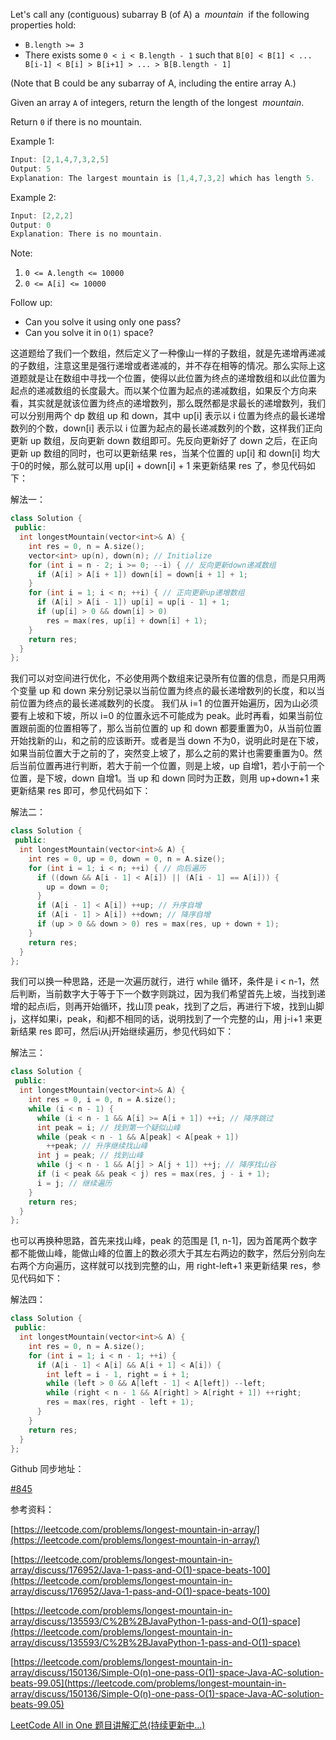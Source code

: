 Let's call any (contiguous) subarray B (of A) a  _mountain_  if the following properties hold:

- `B.length >= 3`
- There exists some `0 < i < B.length - 1` such that `B[0] < B[1] < ... B[i-1] < B[i] > B[i+1] > ... > B[B.length - 1]`

(Note that B could be any subarray of A, including the entire array A.)

Given an array `A` of integers, return the length of the longest  _mountain_.

Return `0` if there is no mountain.

Example 1:

```cpp
Input: [2,1,4,7,3,2,5]
Output: 5
Explanation: The largest mountain is [1,4,7,3,2] which has length 5.
```

Example 2:

```cpp
Input: [2,2,2]
Output: 0
Explanation: There is no mountain.
```

Note:

1. `0 <= A.length <= 10000`
2. `0 <= A[i] <= 10000`

Follow up:

- Can you solve it using only one pass?
- Can you solve it in `O(1)` space?

这道题给了我们一个数组，然后定义了一种像山一样的子数组，就是先递增再递减的子数组，注意这里是强行递增或者递减的，并不存在相等的情况。那么实际上这道题就是让在数组中寻找一个位置，使得以此位置为终点的递增数组和以此位置为起点的递减数组的长度最大。而以某个位置为起点的递减数组，如果反个方向来看，其实就是就该位置为终点的递增数列，那么既然都是求最长的递增数列，我们可以分别用两个 dp 数组 up 和 down，其中 up[i] 表示以 i 位置为终点的最长递增数列的个数，down[i] 表示以 i 位置为起点的最长递减数列的个数，这样我们正向更新 up 数组，反向更新 down 数组即可。先反向更新好了 down 之后，在正向更新 up 数组的同时，也可以更新结果 res，当某个位置的 up[i] 和 down[i] 均大于0的时候，那么就可以用 up[i] + down[i] + 1 来更新结果 res 了，参见代码如下：

解法一：

```cpp
class Solution {
 public:
  int longestMountain(vector<int>& A) {
    int res = 0, n = A.size();
    vector<int> up(n), down(n); // Initialize
    for (int i = n - 2; i >= 0; --i) { // 反向更新down递减数组
      if (A[i] > A[i + 1]) down[i] = down[i + 1] + 1;
    }
    for (int i = 1; i < n; ++i) { // 正向更新up递增数组
      if (A[i] > A[i - 1]) up[i] = up[i - 1] + 1;
      if (up[i] > 0 && down[i] > 0)
        res = max(res, up[i] + down[i] + 1);
    }
    return res;
  }
};
```

我们可以对空间进行优化，不必使用两个数组来记录所有位置的信息，而是只用两个变量 up 和 down 来分别记录以当前位置为终点的最长递增数列的长度，和以当前位置为终点的最长递减数列的长度。 我们从 i=1 的位置开始遍历，因为山必须要有上坡和下坡，所以 i=0 的位置永远不可能成为 peak。此时再看，如果当前位置跟前面的位置相等了，那么当前位置的 up 和 down 都要重置为0，从当前位置开始找新的山，和之前的应该断开。或者是当 down 不为0，说明此时是在下坡，如果当前位置大于之前的了，突然变上坡了，那么之前的累计也需要重置为0。然后当前位置再进行判断，若大于前一个位置，则是上坡，up 自增1，若小于前一个位置，是下坡，down 自增1。当 up 和 down 同时为正数，则用 up+down+1 来更新结果 res 即可，参见代码如下：

解法二：

```cpp
class Solution {
 public:
  int longestMountain(vector<int>& A) {
    int res = 0, up = 0, down = 0, n = A.size();
    for (int i = 1; i < n; ++i) { // 向后遍历
      if ((down && A[i - 1] < A[i]) || (A[i - 1] == A[i])) {
        up = down = 0;
      }
      if (A[i - 1] < A[i]) ++up; // 升序自增
      if (A[i - 1] > A[i]) ++down; // 降序自增
      if (up > 0 && down > 0) res = max(res, up + down + 1);
    }
    return res;
  }
};
```

我们可以换一种思路，还是一次遍历就行，进行 while 循环，条件是 i < n-1，然后判断，当前数字大于等于下一个数字则跳过，因为我们希望首先上坡，当找到递增的起点i后，则再开始循环，找山顶 peak，找到了之后，再进行下坡，找到山脚j，这样如果i，peak，和j都不相同的话，说明找到了一个完整的山，用 j-i+1 来更新结果 res 即可，然后i从j开始继续遍历，参见代码如下：

解法三：

```cpp
class Solution {
 public:
  int longestMountain(vector<int>& A) {
    int res = 0, i = 0, n = A.size();
    while (i < n - 1) {
      while (i < n - 1 && A[i] >= A[i + 1]) ++i; // 降序跳过
      int peak = i; // 找到第一个疑似山峰
      while (peak < n - 1 && A[peak] < A[peak + 1])
        ++peak; // 升序继续找山峰
      int j = peak; // 找到山峰
      while (j < n - 1 && A[j] > A[j + 1]) ++j; // 降序找山谷
      if (i < peak && peak < j) res = max(res, j - i + 1);
      i = j; // 继续遍历
    }
    return res;
  }
};
```

也可以再换种思路，首先来找山峰，peak 的范围是 [1, n-1]，因为首尾两个数字都不能做山峰，能做山峰的位置上的数必须大于其左右两边的数字，然后分别向左右两个方向遍历，这样就可以找到完整的山，用 right-left+1 来更新结果 res，参见代码如下：

解法四：

```cpp
class Solution {
 public:
  int longestMountain(vector<int>& A) {
    int res = 0, n = A.size();
    for (int i = 1; i < n - 1; ++i) {
      if (A[i - 1] < A[i] && A[i + 1] < A[i]) {
        int left = i - 1, right = i + 1;
        while (left > 0 && A[left - 1] < A[left]) --left;
        while (right < n - 1 && A[right] > A[right + 1]) ++right;
        res = max(res, right - left + 1);
      }
    }
    return res;
  }
};
```

Github 同步地址：

[#845](https://github.com/grandyang/leetcode/issues/845)

参考资料：

[https://leetcode.com/problems/longest-mountain-in-array/](https://leetcode.com/problems/longest-mountain-in-array/)

[](https://leetcode.com/problems/longest-mountain-in-array/discuss/176952/Java-1-pass-and-O(1)-space-beats-100)[https://leetcode.com/problems/longest-mountain-in-array/discuss/176952/Java-1-pass-and-O(1)-space-beats-100](https://leetcode.com/problems/longest-mountain-in-array/discuss/176952/Java-1-pass-and-O(1)-space-beats-100)

[](https://leetcode.com/problems/longest-mountain-in-array/discuss/135593/C%2B%2BJavaPython-1-pass-and-O(1)-space)[https://leetcode.com/problems/longest-mountain-in-array/discuss/135593/C%2B%2BJavaPython-1-pass-and-O(1)-space](https://leetcode.com/problems/longest-mountain-in-array/discuss/135593/C%2B%2BJavaPython-1-pass-and-O(1)-space)

[](https://leetcode.com/problems/longest-mountain-in-array/discuss/150136/Simple-O(n)-one-pass-O(1)-space-Java-AC-solution-beats-99.05)[https://leetcode.com/problems/longest-mountain-in-array/discuss/150136/Simple-O(n)-one-pass-O(1)-space-Java-AC-solution-beats-99.05](https://leetcode.com/problems/longest-mountain-in-array/discuss/150136/Simple-O(n)-one-pass-O(1)-space-Java-AC-solution-beats-99.05)

[LeetCode All in One 题目讲解汇总(持续更新中...)](https://www.cnblogs.com/grandyang/p/4606334.html)